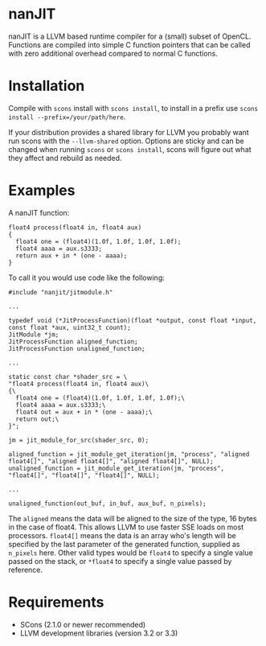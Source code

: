 nanJIT
======
nanJIT is a LLVM based runtime compiler for a (small) subset of OpenCL.
Functions are compiled into simple C function pointers that can be called
with zero additional overhead compared to normal C functions.

Installation
============
Compile with `scons` install with `scons install`, to install in a prefix
use `scons install --prefix=/your/path/here`.

If your distribution provides a shared library for LLVM you probably want
run scons with the `--llvm-shared` option. Options are sticky and can be
changed when running `scons` or `scons install`, scons will figure out
what they affect and rebuild as needed.

Examples
============
A nanJIT function:

    float4 process(float4 in, float4 aux)
    {
      float4 one = (float4)(1.0f, 1.0f, 1.0f, 1.0f);
      float4 aaaa = aux.s3333;
      return aux + in * (one - aaaa);
    }

To call it you would use code like the following:

    #include "nanjit/jitmodule.h"

    ...

    typedef void (*JitProcessFunction)(float *output, const float *input, const float *aux, uint32_t count);
    JitModule *jm;
    JitProcessFunction aligned_function;
    JitProcessFunction unaligned_function;

    ...

    static const char *shader_src = \
    "float4 process(float4 in, float4 aux)\
    {\
      float4 one = (float4)(1.0f, 1.0f, 1.0f, 1.0f);\
      float4 aaaa = aux.s3333;\
      float4 out = aux + in * (one - aaaa);\
      return out;\
    }";

    jm = jit_module_for_src(shader_src, 0);

    aligned_function = jit_module_get_iteration(jm, "process", "aligned float4[]", "aligned float4[]", "aligned float4[]", NULL);
    unaligned_function = jit_module_get_iteration(jm, "process", "float4[]", "float4[]", "float4[]", NULL);

    ...

    unaligned_function(out_buf, in_buf, aux_buf, n_pixels);


The `aligned` means the data will be aligned to the size of the type,
16 bytes in the case of float4. This allows LLVM to use faster SSE
loads on most processors. `float4[]` means the data is an array who's
length will be specified by the last parameter of the generated function,
supplied as `n_pixels` here. Other valid types would be `float4` to specify
a single value passed on the stack, or `*float4` to specify a single value
passed by reference.

Requirements
============
   - SCons (2.1.0 or newer recommended)
   - LLVM development libraries (version 3.2 or 3.3)